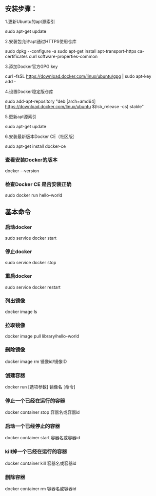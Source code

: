 ## 安装步骤：

1.更新Ubuntu的apt源索引

sudo apt-get update

2.安装包允许apt通过HTTPS使用仓库

  sudo dpkg --configure -a
  sudo apt-get install apt-transport-https ca-certificates curl software-properties-common

3.添加Docker官方GPG key

  curl -fsSL https://download.docker.com/linux/ubuntu/gpg | sudo apt-key add -

4.设置Docker稳定版仓库

  sudo add-apt-repository "deb [arch=amd64] https://download.docker.com/linux/ubuntu $(lsb_release -cs) stable"
  
5.更新apt源索引

  sudo apt-get update
  
6.安装最新版本Docker CE（社区版）

  sudo apt-get install docker-ce
  
  
### 查看安装Docker的版本
docker --version

### 检查Docker CE 是否安装正确
sudo docker run hello-world

## 基本命令

### 启动docker
sudo service docker start

### 停止docker
sudo service docker stop

### 重启docker
sudo service docker restart

### 列出镜像
docker image ls

### 拉取镜像
docker image pull library/hello-world

### 删除镜像
docker image rm 镜像id/镜像ID

### 创建容器
docker run [选项参数] 镜像名 [命令]

### 停止一个已经在运行的容器
docker container stop 容器名或容器id

### 启动一个已经停止的容器
docker container start 容器名或容器id

### kill掉一个已经在运行的容器
docker container kill 容器名或容器id

### 删除容器
docker container rm 容器名或容器id
